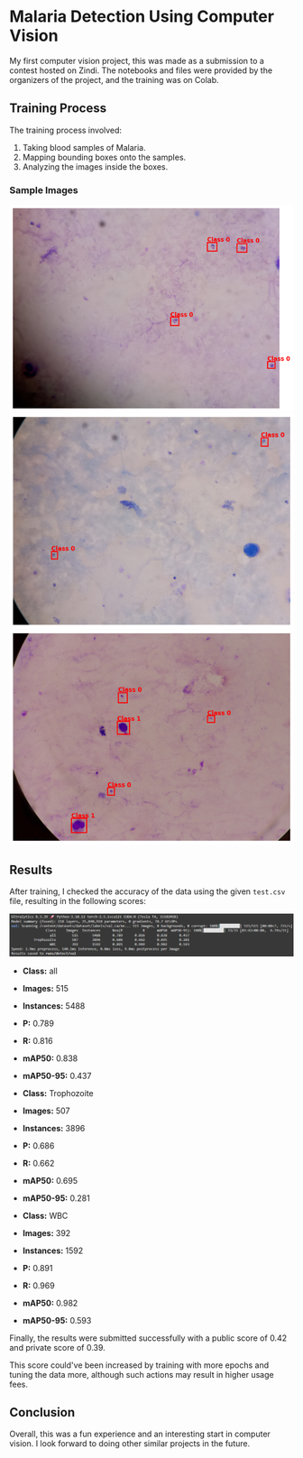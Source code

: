 # Malaria Detection Using Computer Vision

My first computer vision project, this was made as a submission to a contest hosted on Zindi. The notebooks and files were provided by the organizers of the project, and the training was on Colab.

## Training Process

The training process involved:

1. Taking blood samples of Malaria.
2. Mapping bounding boxes onto the samples.
3. Analyzing the images inside the boxes.

### Sample Images

![Malaria blood sample with bounding boxes](assets/sample_prediction_1.png)
![Malaria blood sample with bounding boxes](assets/sample_prediction_2.png)
![Malaria blood sample with bounding boxes](assets/sample_prediction_3.png)

## Results

After training, I checked the accuracy of the data using the given `test.csv` file, resulting in the following scores:

![Training Results](assets/training_results.png)

- **Class:** all
- **Images:** 515
- **Instances:** 5488
- **P:** 0.789
- **R:** 0.816
- **mAP50:** 0.838
- **mAP50-95:** 0.437 <br>

- **Class:** Trophozoite
- **Images:** 507
- **Instances:** 3896
- **P:** 0.686
- **R:** 0.662
- **mAP50:** 0.695
- **mAP50-95:** 0.281 <br>

- **Class:** WBC
- **Images:** 392
- **Instances:** 1592
- **P:** 0.891
- **R:** 0.969
- **mAP50:** 0.982
- **mAP50-95:** 0.593 <br>

Finally, the results were submitted successfully with a public score of 0.42 and private score of 0.39.

This score could've been increased by training with more epochs and tuning the data more, although such actions may result in higher usage fees.

## Conclusion

Overall, this was a fun experience and an interesting start in computer vision. I look forward to doing other similar projects in the future.
